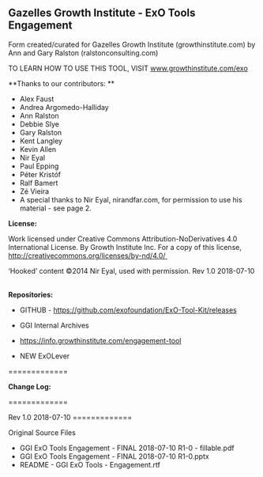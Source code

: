 ## Gazelles Growth Institute - ExO Tools Engagement

Form created/curated for Gazelles Growth Institute (growthinstitute.com) by Ann and Gary Ralston (ralstonconsulting.com)

TO LEARN HOW TO USE THIS TOOL, VISIT www.growthinstitute.com/exo

**Thanks to our contributors: **

- Alex Faust
- Andrea Argomedo-Halliday
- Ann Ralston
- Debbie Slye
- Gary Ralston
- Kent Langley
- Kevin Allen
- Nir Eyal
- Paul Epping
- Péter Kristóf
- Ralf Bamert
- Zé Vieira
- A special thanks to Nir Eyal, nirandfar.com, for permission to use his material - see page 2.

**License:**

Work licensed under Creative Commons Attribution-NoDerivatives 4.0 International License. By Growth Institute Inc. For a copy of this license, http://creativecommons.org/licenses/by-nd/4.0/ 

‘Hooked’ content ©2014 Nir Eyal, used with permission. Rev 1.0 2018-07-10   

**Repositories:**

- GITHUB - https://github.com/exofoundation/ExO-Tool-Kit/releases

- GGI Internal Archives
- https://info.growthinstitute.com/engagement-tool
- NEW ExOLever

=============

**Change Log:**

=============

Rev 1.0 2018-07-10 =============

Original Source Files

- GGI ExO Tools Engagement - FINAL 2018-07-10 R1-0 - fillable.pdf
- GGI ExO Tools Engagement - FINAL 2018-07-10 R1-0.pptx
- README - GGI ExO Tools - Engagement.rtf